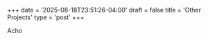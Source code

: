 +++
date = '2025-08-18T23:51:26-04:00'
draft = false
title = 'Other Projects'
type = 'post'
+++

Acho
